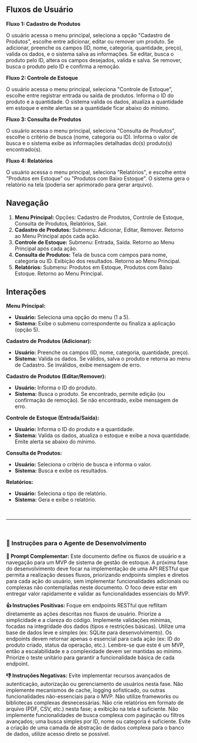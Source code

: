 ## Fluxos de Usuário

**Fluxo 1: Cadastro de Produtos**

O usuário acessa o menu principal, seleciona a opção "Cadastro de Produtos", escolhe entre adicionar, editar ou remover um produto.  Se adicionar, preenche os campos (ID, nome, categoria, quantidade, preço), valida os dados, e o sistema salva as informações. Se editar, busca o produto pelo ID, altera os campos desejados, valida e salva. Se remover, busca o produto pelo ID e confirma a remoção.

**Fluxo 2: Controle de Estoque**

O usuário acessa o menu principal, seleciona "Controle de Estoque", escolhe entre registrar entrada ou saída de produtos.  Informa o ID do produto e a quantidade. O sistema valida os dados, atualiza a quantidade em estoque e emite alertas se a quantidade ficar abaixo do mínimo.

**Fluxo 3: Consulta de Produtos**

O usuário acessa o menu principal, seleciona "Consulta de Produtos", escolhe o critério de busca (nome, categoria ou ID). Informa o valor de busca e o sistema exibe as informações detalhadas do(s) produto(s) encontrado(s).

**Fluxo 4: Relatórios**

O usuário acessa o menu principal, seleciona "Relatórios", e escolhe entre "Produtos em Estoque" ou "Produtos com Baixo Estoque". O sistema gera o relatório na tela (poderia ser aprimorado para gerar arquivo).


## Navegação

1. **Menu Principal:**  Opções: Cadastro de Produtos, Controle de Estoque, Consulta de Produtos, Relatórios, Sair.
2. **Cadastro de Produtos:** Submenu: Adicionar, Editar, Remover.  Retorno ao Menu Principal após cada ação.
3. **Controle de Estoque:** Submenu: Entrada, Saída. Retorno ao Menu Principal após cada ação.
4. **Consulta de Produtos:** Tela de busca com campos para nome, categoria ou ID. Exibição dos resultados. Retorno ao Menu Principal.
5. **Relatórios:** Submenu: Produtos em Estoque, Produtos com Baixo Estoque. Retorno ao Menu Principal.


## Interações

**Menu Principal:**

* **Usuário:** Seleciona uma opção do menu (1 a 5).
* **Sistema:** Exibe o submenu correspondente ou finaliza a aplicação (opção 5).

**Cadastro de Produtos (Adicionar):**

* **Usuário:** Preenche os campos (ID, nome, categoria, quantidade, preço).
* **Sistema:** Valida os dados. Se válidos, salva o produto e retorna ao menu de Cadastro. Se inválidos, exibe mensagem de erro.

**Cadastro de Produtos (Editar/Remover):**

* **Usuário:** Informa o ID do produto.
* **Sistema:** Busca o produto. Se encontrado, permite edição (ou confirmação de remoção). Se não encontrado, exibe mensagem de erro.

**Controle de Estoque (Entrada/Saída):**

* **Usuário:** Informa o ID do produto e a quantidade.
* **Sistema:** Valida os dados, atualiza o estoque e exibe a nova quantidade. Emite alerta se abaixo do mínimo.

**Consulta de Produtos:**

* **Usuário:** Seleciona o critério de busca e informa o valor.
* **Sistema:** Busca e exibe os resultados.

**Relatórios:**

* **Usuário:** Seleciona o tipo de relatório.
* **Sistema:** Gera e exibe o relatório.

<br>
<hr>
<br>

### 🧠 Instruções para o Agente de Desenvolvimento

**📝 Prompt Complementar:**
Este documento define os fluxos de usuário e a navegação para um MVP de sistema de gestão de estoque. A próxima fase do desenvolvimento deve focar na implementação de uma API RESTful que permita a realização desses fluxos, priorizando endpoints simples e diretos para cada ação do usuário, sem implementar funcionalidades adicionais ou complexas não contempladas neste documento. O foco deve estar em entregar valor rapidamente e validar as funcionalidades essenciais do MVP.


**👍 Instruções Positivas:**
Foque em endpoints RESTful que reflitam diretamente as ações descritas nos fluxos de usuário.  Priorize a simplicidade e a clareza do código.  Implemente validações mínimas, focadas na integridade dos dados (tipos e restrições básicas). Utilize uma base de dados leve e simples (ex: SQLite para desenvolvimento).  Os endpoints devem retornar apenas o essencial para cada ação (ex: ID do produto criado, status da operação, etc.).  Lembre-se que este é um MVP, então a escalabilidade e a complexidade devem ser mantidas ao mínimo.  Priorize o teste unitário para garantir a funcionalidade básica de cada endpoint.

**👎 Instruções Negativas:**
Evite implementar recursos avançados de autenticação, autorização ou gerenciamento de usuários nesta fase.  Não implemente mecanismos de cache, logging sofisticado, ou outras funcionalidades não-essenciais para o MVP.  Não utilize frameworks ou bibliotecas complexas desnecessárias.  Não crie relatórios em formato de arquivo (PDF, CSV, etc.) nesta fase; a exibição na tela é suficiente.  Não implemente funcionalidades de busca complexa com paginação ou filtros avançados; uma busca simples por ID, nome ou categoria é suficiente. Evite a criação de uma camada de abstração de dados complexa para o banco de dados, utilize acesso direto se possível.
